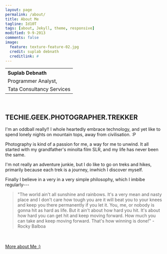 ```yaml
---
layout: page
permalink: /about/
title: About Me
tagline: Id10T
tags: [about, Jekyll, theme, responsive]
modified: 9-9-2013
comments: false
image:
  feature: texture-feature-02.jpg
  credit: suplab debnath
  creditlink: #
---
```


<table>
<tr align="left"><th>Suplab Debnath</th></tr>
<tr><td>Programmer Analyst,</td></tr>
<tr><td>Tata Consultancy Services</td></tr>
</table>
<br />

## TECHIE.GEEK.PHOTOGRAPHER.TREKKER

  I'm an oddball really!! I whole heartedly embrace technology, and yet like to spend lonely nights on mountain tops, away from civilisation. :P

Photography is kind of a passion for me, a way for me to unwind. It all started with my grandfather's minolta film SLR, and my life has never been the same.

I'm not really an adventure junkie, but I do like to go on treks and hikes, primarily because each trek is a journey, inwhich I discover myself.

Finally I believe in a very in a very simple philosophy, which I imbibe regularly---

<blockquote>"The world ain't all sunshine and rainbows. It's a very mean and nasty place and I don't care how tough you are it will beat you to your knees and keep you there permanently if you let it. You, me, or nobody is gonna hit as hard as life. But it ain't about how hard you hit. It's about how hard you can get hit and keep moving forward. How much you can take and keep moving forward. That's how winning is done!" - Rocky Balboa</blockquote>

<br /><br />
<a markdown="0" href="#" class="btn">More about Me :)</a>
